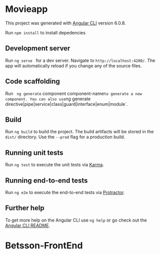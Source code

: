 # Movieapp

This project was generated with [Angular CLI](https://github.com/angular/angular-cli) version 6.0.8.

Run ```npm install``` to install depedencies

## Development server

Run ```ng serve ``` for a dev server. Navigate to `http://localhost:4200/`. The app will automatically reload if you change any of the source files.

## Code scaffolding

Run ``` ng generate``` component component-name` to generate a new component. You can also use `ng generate directive|pipe|service|class|guard|interface|enum|module`.

## Build

Run ```ng build``` to build the project. The build artifacts will be stored in the `dist/` directory. Use the `--prod` flag for a production build.

## Running unit tests

Run ```ng test``` to execute the unit tests via [Karma](https://karma-runner.github.io).

## Running end-to-end tests

Run ```ng e2e``` to execute the end-to-end tests via [Protractor](http://www.protractortest.org/).

## Further help

To get more help on the Angular CLI use `ng help` or go check out the [Angular CLI README](https://github.com/angular/angular-cli/blob/master/README.md).
# Betsson-FrontEnd

